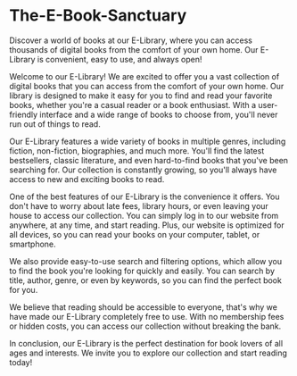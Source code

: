 # The-E-Book-Sanctuary
Discover a world of books at our E-Library, where you can access thousands of digital books from the comfort of your own home. Our E-Library is convenient, easy to use, and always open!


Welcome to our E-Library! We are excited to offer you a vast collection of digital books that you can access from the comfort of your own home. Our library is designed to make it easy for you to find and read your favorite books, whether you're a casual reader or a book enthusiast. With a user-friendly interface and a wide range of books to choose from, you'll never run out of things to read.

Our E-Library features a wide variety of books in multiple genres, including fiction, non-fiction, biographies, and much more. You'll find the latest bestsellers, classic literature, and even hard-to-find books that you've been searching for. Our collection is constantly growing, so you'll always have access to new and exciting books to read.

One of the best features of our E-Library is the convenience it offers. You don't have to worry about late fees, library hours, or even leaving your house to access our collection. You can simply log in to our website from anywhere, at any time, and start reading. Plus, our website is optimized for all devices, so you can read your books on your computer, tablet, or smartphone.

We also provide easy-to-use search and filtering options, which allow you to find the book you're looking for quickly and easily. You can search by title, author, genre, or even by keywords, so you can find the perfect book for you.

We believe that reading should be accessible to everyone, that's why we have made our E-Library completely free to use. With no membership fees or hidden costs, you can access our collection without breaking the bank.

In conclusion, our E-Library is the perfect destination for book lovers of all ages and interests. We invite you to explore our collection and start reading today!



